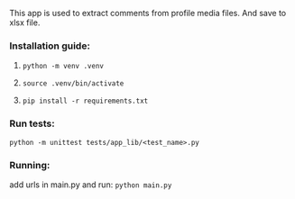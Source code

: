 This app is used to extract comments from profile media files. And save to xlsx file.

### Installation guide:

1. ``python -m venv .venv``

2. ``source .venv/bin/activate``

3. ``pip install -r requirements.txt``

### Run tests:
``python -m unittest tests/app_lib/<test_name>.py``

### Running:
add urls in main.py and run:
``python main.py``
